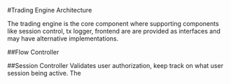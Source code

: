 
#Trading Engine Architecture 

The trading engine is the core component where supporting components like 
session control, tx logger, frontend are are provided as interfaces and may have alternative implementations.



##Flow Controller

##Session Controller
Validates user authorization, keep track on what user session being active. The 

